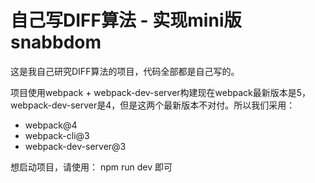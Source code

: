 # 自己写DIFF算法 - 实现mini版snabbdom

这是我自己研究DIFF算法的项目，代码全部都是自己写的。

项目使用webpack + webpack-dev-server构建现在webpack最新版本是5，webpack-dev-server是4，但是这两个最新版本不对付。所以我们采用：

- webpack@4
- webpack-cli@3
- webpack-dev-server@3

想启动项目，请使用：
npm run dev
即可

